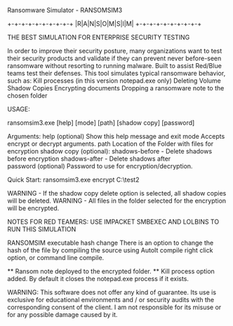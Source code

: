Ransomware Simulator - RANSOMSIM3

 +-+-+-+-+-+-+-+-+-+
 |R|A|N|S|O|M|S|I|M|
 +-+-+-+-+-+-+-+-+-+

THE BEST SIMULATION FOR ENTERPRISE SECURITY TESTING


In order to improve their security posture, many organizations want to test their security products and validate if they can prevent never before-seen ransomware without resorting to running malware. 
Built to assist Red/Blue teams test their defenses. 
This tool simulates typical ransomware behavior, such as: 
Kill processes (in this version notepad.exe only)
 Deleting Volume Shadow Copies 
Encrypting documents
Dropping a ransomware note to the chosen folder 

USAGE:

ransomsim3.exe [help] [mode] [path] [shadow copy] [password]

Arguments: 
help (optional)				Show this help message and exit
mode 						Accepts encrypt or decrypt arguments.
path 						Location of the Folder with files for encryption
shadow copy (optional):
			shadows-before - Delete shadows before encryption
                                   shadows-after - Delete shadows after          
password (optional) 				Password to use for encryption/decryption. 

Quick Start: ransomsim3.exe encrypt C:\test2 

WARNING - If the shadow copy delete option is selected, all shadow copies will be deleted. 
WARNING - All files in the folder selected for the encryption will be encrypted. 

NOTES FOR RED TEAMERS:
USE IMPACKET SMBEXEC AND LOLBINS TO RUN THIS SIMULATION

RANSOMSIM executable hash change
There is an option to change the hash of the file by compiling the source using AutoIt compile right click option, or command line compile.



** Ransom note deployed to the encrypted folder. 
** Kill process option added. By default it closes the notepad.exe process if it exists. 

WARNING:
This software does not offer any kind of guarantee. Its use is exclusive for educational environments and / or security audits with the corresponding consent of the client. I am not responsible for its misuse or for any possible damage caused by it.

